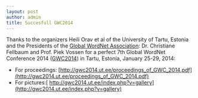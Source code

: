 ```yaml
---
layout: post
author: admin
title: Succesfull GWC2014
---
```


Thanks to the organizers Heili Orav et al of the University of Tartu,
Estonia and the Presidents of the [Global WordNet
Association](http://globalwordnet.org): Dr. Christiane Fellbaum and
Prof. Piek Vossen for a perfect 7th Global WordNet Conference 2014
([GWC2014](http://gwc2014.ut.ee/)) in Tartu, Estonia, January 25-29,
2014:

-   For
    proceedings: [http://gwc2014.ut.ee/proceedings_of_GWC_2014.pdf](http://gwc2014.ut.ee/proceedings_of_GWC_2014.pdf)
-   For
    pictures:[ http://gwc2014.ut.ee/index.php?v=gallery](http://gwc2014.ut.ee/index.php?v=gallery)
